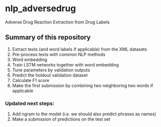 # nlp_adversedrug
Adverse Drug Reaction Extraction from Drug Labels

## Summary of this repository
1. Extract texts (and word labels if applicable) from the XML datasets
2. Pre-process texts with common NLP methods
3. Word embedding
4. Train LSTM networks together with word embedding
5. Tune parameters by validation outputs
6. Predict the holdout validation dataset
7. Calculate F1 score
8. Make the first submission by combining two neighboring two words if applicable

### Updated next steps:
1. Add ngram to the model (i.e. we should also predict phrases as names)
2. Make a submission of predictions on the test set
